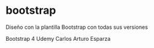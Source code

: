 # bootstrap
 Diseño con la plantilla Bootstrap con todas sus versiones

 Bootstrap 4 Udemy Carlos Arturo Esparza
